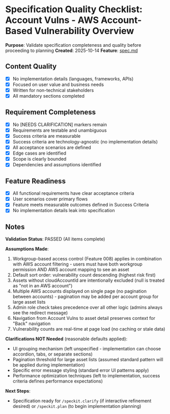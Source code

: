 # Specification Quality Checklist: Account Vulns - AWS Account-Based Vulnerability Overview

**Purpose**: Validate specification completeness and quality before proceeding to planning
**Created**: 2025-10-14
**Feature**: [spec.md](../spec.md)

## Content Quality

- [x] No implementation details (languages, frameworks, APIs)
- [x] Focused on user value and business needs
- [x] Written for non-technical stakeholders
- [x] All mandatory sections completed

## Requirement Completeness

- [x] No [NEEDS CLARIFICATION] markers remain
- [x] Requirements are testable and unambiguous
- [x] Success criteria are measurable
- [x] Success criteria are technology-agnostic (no implementation details)
- [x] All acceptance scenarios are defined
- [x] Edge cases are identified
- [x] Scope is clearly bounded
- [x] Dependencies and assumptions identified

## Feature Readiness

- [x] All functional requirements have clear acceptance criteria
- [x] User scenarios cover primary flows
- [x] Feature meets measurable outcomes defined in Success Criteria
- [x] No implementation details leak into specification

## Notes

**Validation Status**: PASSED (All items complete)

**Assumptions Made**:
1. Workgroup-based access control (Feature 008) applies in combination with AWS account filtering - users must have both workgroup permission AND AWS account mapping to see an asset
2. Default sort order: vulnerability count descending (highest risk first)
3. Assets without cloudAccountId are intentionally excluded (null is treated as "not in an AWS account")
4. Multiple AWS accounts displayed on single page (no pagination between accounts) - pagination may be added per account group for large asset lists
5. Admin role check takes precedence over all other logic (admins always see the redirect message)
6. Navigation from Account Vulns to asset detail preserves context for "Back" navigation
7. Vulnerability counts are real-time at page load (no caching or stale data)

**Clarifications NOT Needed** (reasonable defaults applied):
- UI grouping mechanism (left unspecified - implementation can choose accordion, tabs, or separate sections)
- Pagination threshold for large asset lists (assumed standard pattern will be applied during implementation)
- Specific error message styling (standard error UI patterns apply)
- Performance optimization techniques (left to implementation, success criteria defines performance expectations)

**Next Steps**:
- Specification ready for `/speckit.clarify` (if interactive refinement desired) or `/speckit.plan` (to begin implementation planning)

